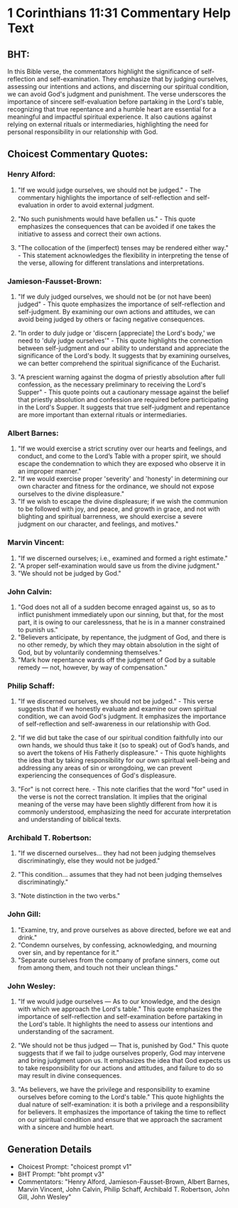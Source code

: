 # 1 Corinthians 11:31 Commentary Help Text

## BHT:
In this Bible verse, the commentators highlight the significance of self-reflection and self-examination. They emphasize that by judging ourselves, assessing our intentions and actions, and discerning our spiritual condition, we can avoid God's judgment and punishment. The verse underscores the importance of sincere self-evaluation before partaking in the Lord's table, recognizing that true repentance and a humble heart are essential for a meaningful and impactful spiritual experience. It also cautions against relying on external rituals or intermediaries, highlighting the need for personal responsibility in our relationship with God.

## Choicest Commentary Quotes:
### Henry Alford:
1. "If we would judge ourselves, we should not be judged." - The commentary highlights the importance of self-reflection and self-evaluation in order to avoid external judgment.

2. "No such punishments would have befallen us." - This quote emphasizes the consequences that can be avoided if one takes the initiative to assess and correct their own actions.

3. "The collocation of the (imperfect) tenses may be rendered either way." - This statement acknowledges the flexibility in interpreting the tense of the verse, allowing for different translations and interpretations.

### Jamieson-Fausset-Brown:
1. "If we duly judged ourselves, we should not be (or not have been) judged" - This quote emphasizes the importance of self-reflection and self-judgment. By examining our own actions and attitudes, we can avoid being judged by others or facing negative consequences.

2. "In order to duly judge or 'discern [appreciate] the Lord's body,' we need to 'duly judge ourselves'" - This quote highlights the connection between self-judgment and our ability to understand and appreciate the significance of the Lord's body. It suggests that by examining ourselves, we can better comprehend the spiritual significance of the Eucharist.

3. "A prescient warning against the dogma of priestly absolution after full confession, as the necessary preliminary to receiving the Lord's Supper" - This quote points out a cautionary message against the belief that priestly absolution and confession are required before participating in the Lord's Supper. It suggests that true self-judgment and repentance are more important than external rituals or intermediaries.

### Albert Barnes:
1. "If we would exercise a strict scrutiny over our hearts and feelings, and conduct, and come to the Lord’s Table with a proper spirit, we should escape the condemnation to which they are exposed who observe it in an improper manner."
2. "If we would exercise proper 'severity' and 'honesty' in determining our own character and fitness for the ordinance, we should not expose ourselves to the divine displeasure."
3. "If we wish to escape the divine displeasure; if we wish the communion to be followed with joy, and peace, and growth in grace, and not with blighting and spiritual barrenness, we should exercise a severe judgment on our character, and feelings, and motives."

### Marvin Vincent:
1. "If we discerned ourselves; i.e., examined and formed a right estimate." 
2. "A proper self-examination would save us from the divine judgment." 
3. "We should not be judged by God."

### John Calvin:
1. "God does not all of a sudden become enraged against us, so as to inflict punishment immediately upon our sinning, but that, for the most part, it is owing to our carelessness, that he is in a manner constrained to punish us."
2. "Believers anticipate, by repentance, the judgment of God, and there is no other remedy, by which they may obtain absolution in the sight of God, but by voluntarily condemning themselves."
3. "Mark how repentance wards off the judgment of God by a suitable remedy — not, however, by way of compensation."

### Philip Schaff:
1. "If we discerned ourselves, we should not be judged." - This verse suggests that if we honestly evaluate and examine our own spiritual condition, we can avoid God's judgment. It emphasizes the importance of self-reflection and self-awareness in our relationship with God.

2. "If we did but take the case of our spiritual condition faithfully into our own hands, we should thus take it (so to speak) out of God’s hands, and so avert the tokens of His Fatherly displeasure." - This quote highlights the idea that by taking responsibility for our own spiritual well-being and addressing any areas of sin or wrongdoing, we can prevent experiencing the consequences of God's displeasure.

3. "For" is not correct here. - This note clarifies that the word "for" used in the verse is not the correct translation. It implies that the original meaning of the verse may have been slightly different from how it is commonly understood, emphasizing the need for accurate interpretation and understanding of biblical texts.

### Archibald T. Robertson:
1. "If we discerned ourselves... they had not been judging themselves discriminatingly, else they would not be judged." 

2. "This condition... assumes that they had not been judging themselves discriminatingly." 

3. "Note distinction in the two verbs."

### John Gill:
1. "Examine, try, and prove ourselves as above directed, before we eat and drink."
2. "Condemn ourselves, by confessing, acknowledging, and mourning over sin, and by repentance for it."
3. "Separate ourselves from the company of profane sinners, come out from among them, and touch not their unclean things."

### John Wesley:
1. "If we would judge ourselves — As to our knowledge, and the design with which we approach the Lord's table." This quote emphasizes the importance of self-reflection and self-examination before partaking in the Lord's table. It highlights the need to assess our intentions and understanding of the sacrament.

2. "We should not be thus judged — That is, punished by God." This quote suggests that if we fail to judge ourselves properly, God may intervene and bring judgment upon us. It emphasizes the idea that God expects us to take responsibility for our actions and attitudes, and failure to do so may result in divine consequences.

3. "As believers, we have the privilege and responsibility to examine ourselves before coming to the Lord's table." This quote highlights the dual nature of self-examination: it is both a privilege and a responsibility for believers. It emphasizes the importance of taking the time to reflect on our spiritual condition and ensure that we approach the sacrament with a sincere and humble heart.


## Generation Details
- Choicest Prompt: "choicest prompt v1"
- BHT Prompt: "bht prompt v3"
- Commentators: "Henry Alford, Jamieson-Fausset-Brown, Albert Barnes, Marvin Vincent, John Calvin, Philip Schaff, Archibald T. Robertson, John Gill, John Wesley"
